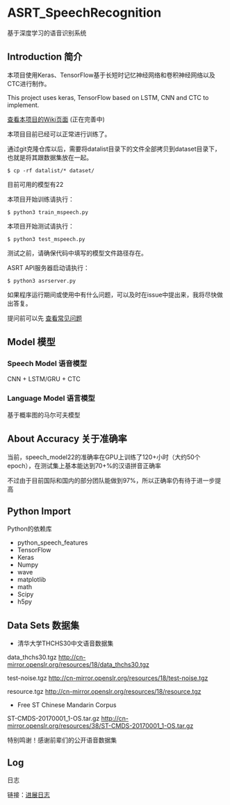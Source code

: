 # ASRT_SpeechRecognition
基于深度学习的语音识别系统

## Introduction 简介

本项目使用Keras、TensorFlow基于长短时记忆神经网络和卷积神经网络以及CTC进行制作。

This project uses keras, TensorFlow based on LSTM, CNN and CTC to implement. 

[查看本项目的Wiki页面](https://github.com/nl8590687/ASRT_SpeechRecognition/wiki) (正在完善中)

本项目目前已经可以正常进行训练了。

通过git克隆仓库以后，需要将datalist目录下的文件全部拷贝到dataset目录下，也就是将其跟数据集放在一起。
```shell
$ cp -rf datalist/* dataset/
```

目前可用的模型有22

本项目开始训练请执行：
```shell
$ python3 train_mspeech.py
```
本项目开始测试请执行：
```shell
$ python3 test_mspeech.py
```
测试之前，请确保代码中填写的模型文件路径存在。

ASRT API服务器启动请执行：
```shell
$ python3 asrserver.py
```

如果程序运行期间或使用中有什么问题，可以及时在issue中提出来，我将尽快做出答复。

提问前可以先 [查看常见问题](https://github.com/nl8590687/ASRT_SpeechRecognition/wiki/issues) 

## Model 模型

### Speech Model 语音模型

CNN + LSTM/GRU + CTC

### Language Model 语言模型

基于概率图的马尔可夫模型

## About Accuracy 关于准确率

当前，speech_model22的准确率在GPU上训练了120+小时（大约50个epoch），在测试集上基本能达到70+%的汉语拼音正确率

不过由于目前国际和国内的部分团队能做到97%，所以正确率仍有待于进一步提高

## Python Import
Python的依赖库

* python_speech_features
* TensorFlow
* Keras
* Numpy
* wave
* matplotlib
* math
* Scipy
* h5py

## Data Sets 数据集
* 清华大学THCHS30中文语音数据集

data_thchs30.tgz 
<http://cn-mirror.openslr.org/resources/18/data_thchs30.tgz>

test-noise.tgz 
<http://cn-mirror.openslr.org/resources/18/test-noise.tgz>

resource.tgz 
<http://cn-mirror.openslr.org/resources/18/resource.tgz>

* Free ST Chinese Mandarin Corpus

ST-CMDS-20170001_1-OS.tar.gz 
<http://cn-mirror.openslr.org/resources/38/ST-CMDS-20170001_1-OS.tar.gz>

特别鸣谢！感谢前辈们的公开语音数据集

## Log
日志

链接：[进展日志](https://github.com/nl8590687/ASRT_SpeechRecognition/blob/master/log.md)

